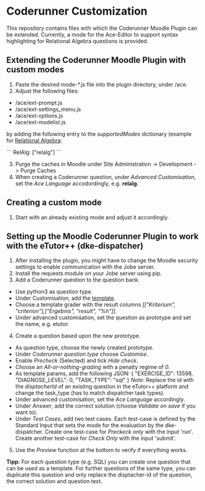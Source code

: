 # Coderunner Customization
This repository contains files with which the Coderunner Moodle Plugin can be extended.
Currently, a mode for the Ace-Editor to support syntax highlighting for Relational Algebra questions is provided.

## Extending the Coderunner Moodle Plugin with custom modes

1. Paste the desired mode-*.js file into the plugin directory, under /ace.
2. Adjust the following files:
- /ace/ext-prompt.js
- /ace/ext-settings_menu.js
- /ace/ext-options.js
- /ace/ext-modelist.js

by adding the following entry to the *supportedModes* dictionary (example for [Relational Algebra](./mode-relalg.js):

´´´
RelAlg: ["relalg"]
´´´

3. Purge the caches in Moodle under Site Administration -> Development -> Purge Caches
4. When creating a Coderunner question, under *Advanced Customisation*, set the *Ace Language* accodordingly, e.g. **relalg**.


## Creating a custom mode

1. Start with an already existing mode and adjust it accordingly.


## Setting up the Moodle Coderunner Plugin to work with the eTutor++ (dke-dispatcher)

1. After installing the plugin, you might have to change the Moodle security settings to enable communication with the Jobe server.
2. Install the requests module on your Jobe server using pip.
3. Add a Coderunner question to the question bank.
- Use python3 as question type.
- Under Customisation, add the [template](./template.py).
- Choose a template grader with the result columns *[["Kriterium", "criterion"],["Ergebnis", "result", "%h"]]*.
- Under advanced customisation, set the question as prototype and set the name, e.g. etutor.
4. Create a question based upon the new prototype.
- As question type, choose the newly created prototype.
- Under *Coderunner question type* choose *Customise*.
- Enable *Precheck* (Selected) and tick *Hide check*.
- Choose an *All-or-nothing-grading* with a penalty regime of *0*.
- As template params, add the following JSON:
{
"EXERCISE_ID": 13598,
"DIAGNOSE_LEVEL": 0,
"TASK_TYPE": "sql"
}
*Note*: Replace the id with the *disptacherId* of an exisitng question in the eTutor++ platform and change the task_type (has to match dispatcher task types).
- Under advanced customisation, set the *Ace Language* accordingly.
- Under *Answer*, add the correct solution (choose *Validate on save* if you want to).
- Under *Test Cases*, add two test cases. Each test-case is defined by the Standard Input that sets the mode for the evaluation by the dke-dispatcher. Create one test-case for *Preckeck only* with the input 'run'. Create another test-case for *Check Only* with the input 'submit'.
5. Use the *Preview* function at the bottom to verify if everything works.

**Tipp:** For each question type (e.g. SQL) you can create one question that can be used as a template. For further questions of the same type, you can duplicate this question and only replace the disptacher-id of the question, the correct solution and question text. 

